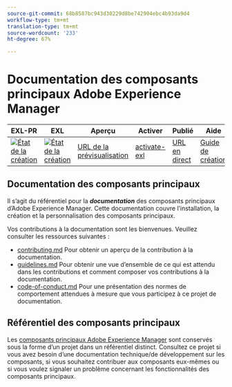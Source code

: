 ```yaml
---
source-git-commit: 68b8587bc943d30229d8be742904ebc4b93da9d4
workflow-type: tm+mt
translation-type: tm+mt
source-wordcount: '233'
ht-degree: 67%

---
```

# Documentation des composants principaux Adobe Experience Manager

| EXL-PR | EXL | Aperçu | Activer | Publié | Aide |
|--- |--- |--- |--- |--- |--- |
| [![État de la création](https://docs.ci.corp.adobe.com/view/exl-pr/job/experience-manager-core-components.en_pr-exl/badge/icon)](https://docs.ci.corp.adobe.com/view/exl-pr/job/experience-manager-core-components.en_pr-exl/lastBuild/) | [![État de la création](https://docs.ci.corp.adobe.com/view/exl-pr/job/experience-manager-core-components.en_exl/lastBuild/badge/icon)](https://docs.ci.corp.adobe.com/view/exl-pr/job/experience-manager-core-components.en_exl/lastBuild/lastBuild) | [URL de la prévisualisation](https://experienceleague.corp.adobe.com/docs/experience-manager-core-components/using/introduction.html?lang=en) | [activate-exl](https://docs.ci.corp.adobe.com/job/activate-exl/build/) | [URL en direct](https://experienceleague.adobe.com/docs/experience-manager-core-components/using/introduction.html?lang=en) | [Guide de création](https://experienceleague.adobe.com/docs/authoring-guide-exl/using/home.html?lang=en) |

## Documentation des composants principaux

Il s’agit du référentiel pour la ***documentation*** des composants principaux d’Adobe Experience Manager. Cette documentation couvre l’installation, la création et la personnalisation des composants principaux.

Vos contributions à la documentation sont les bienvenues. Veuillez consulter les ressources suivantes :

* [contributing.md](contributing.md) Pour obtenir un aperçu de la contribution à la documentation.
* [guidelines.md](guidelines.md) Pour obtenir une vue d’ensemble de ce qui est attendu dans les contributions et comment composer vos contributions à la documentation.
* [code-of-conduct.md](code-of-conduct.md) Pour une présentation des normes de comportement attendues à mesure que vous participez à ce projet de documentation.

## Référentiel des composants principaux

Les [composants principaux Adobe Experience Manager](https://github.com/adobe/aem-core-wcm-components) sont conservés sous la forme d’un projet dans un référentiel distinct. Consultez ce projet si vous avez besoin d’une documentation technique/de développement sur les composants, si vous souhaitez contribuer aux composants eux-mêmes ou si vous voulez signaler un problème concernant les fonctionnalités des composants principaux.
